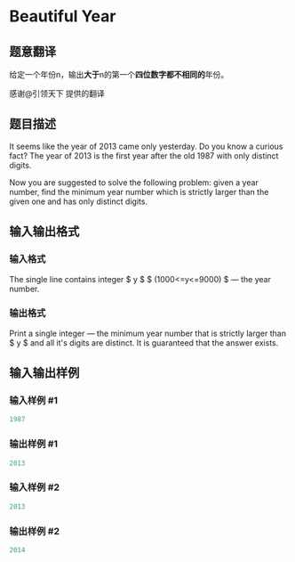 # Beautiful Year

## 题意翻译

给定一个年份n，输出**大于**n的第一个**四位数字都不相同的**年份。

感谢@引领天下 提供的翻译

## 题目描述

It seems like the year of 2013 came only yesterday. Do you know a curious fact? The year of 2013 is the first year after the old 1987 with only distinct digits.

Now you are suggested to solve the following problem: given a year number, find the minimum year number which is strictly larger than the given one and has only distinct digits.

## 输入输出格式

### 输入格式

The single line contains integer $ y $ $ (1000<=y<=9000) $ — the year number.

### 输出格式

Print a single integer — the minimum year number that is strictly larger than $ y $ and all it's digits are distinct. It is guaranteed that the answer exists.

## 输入输出样例

### 输入样例 #1

```cpp
1987

```
### 输出样例 #1

```cpp
2013

```
### 输入样例 #2

```cpp
2013

```
### 输出样例 #2

```cpp
2014

```
